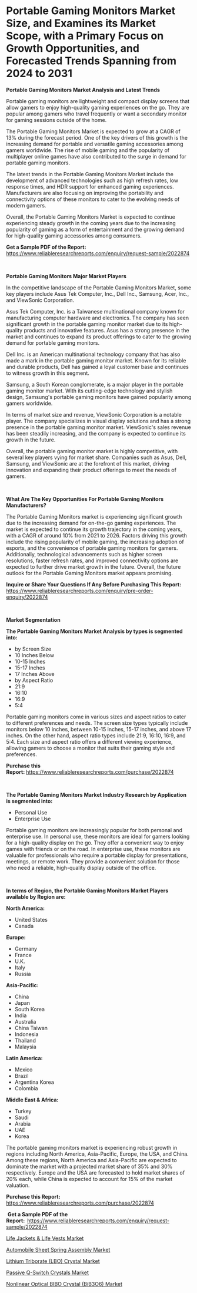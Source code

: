 <p><h1>Portable Gaming Monitors Market Size, and Examines its Market Scope, with a Primary Focus on Growth Opportunities, and Forecasted Trends Spanning from 2024 to 2031</h1></p><p><strong>Portable Gaming Monitors Market Analysis and Latest Trends</strong></p>
<p><p>Portable gaming monitors are lightweight and compact display screens that allow gamers to enjoy high-quality gaming experiences on the go. They are popular among gamers who travel frequently or want a secondary monitor for gaming sessions outside of the home.</p><p>The Portable Gaming Monitors Market is expected to grow at a CAGR of 13% during the forecast period. One of the key drivers of this growth is the increasing demand for portable and versatile gaming accessories among gamers worldwide. The rise of mobile gaming and the popularity of multiplayer online games have also contributed to the surge in demand for portable gaming monitors.</p><p>The latest trends in the Portable Gaming Monitors Market include the development of advanced technologies such as high refresh rates, low response times, and HDR support for enhanced gaming experiences. Manufacturers are also focusing on improving the portability and connectivity options of these monitors to cater to the evolving needs of modern gamers.</p><p>Overall, the Portable Gaming Monitors Market is expected to continue experiencing steady growth in the coming years due to the increasing popularity of gaming as a form of entertainment and the growing demand for high-quality gaming accessories among consumers.</p></p>
<p><strong>Get a Sample PDF of the Report:&nbsp;</strong> <a href="https://www.reliableresearchreports.com/enquiry/request-sample/2022874">https://www.reliableresearchreports.com/enquiry/request-sample/2022874</a></p>
<p>&nbsp;</p>
<p><strong>Portable Gaming Monitors Major Market Players</strong></p>
<p><p>In the competitive landscape of the Portable Gaming Monitors Market, some key players include Asus Tek Computer, Inc., Dell Inc., Samsung, Acer, Inc., and ViewSonic Corporation. </p><p>Asus Tek Computer, Inc. is a Taiwanese multinational company known for manufacturing computer hardware and electronics. The company has seen significant growth in the portable gaming monitor market due to its high-quality products and innovative features. Asus has a strong presence in the market and continues to expand its product offerings to cater to the growing demand for portable gaming monitors.</p><p>Dell Inc. is an American multinational technology company that has also made a mark in the portable gaming monitor market. Known for its reliable and durable products, Dell has gained a loyal customer base and continues to witness growth in this segment.</p><p>Samsung, a South Korean conglomerate, is a major player in the portable gaming monitor market. With its cutting-edge technology and stylish design, Samsung's portable gaming monitors have gained popularity among gamers worldwide.</p><p>In terms of market size and revenue, ViewSonic Corporation is a notable player. The company specializes in visual display solutions and has a strong presence in the portable gaming monitor market. ViewSonic's sales revenue has been steadily increasing, and the company is expected to continue its growth in the future.</p><p>Overall, the portable gaming monitor market is highly competitive, with several key players vying for market share. Companies such as Asus, Dell, Samsung, and ViewSonic are at the forefront of this market, driving innovation and expanding their product offerings to meet the needs of gamers.</p></p>
<p>&nbsp;</p>
<p><strong>What Are The Key Opportunities For Portable Gaming Monitors Manufacturers?</strong></p>
<p><p>The Portable Gaming Monitors market is experiencing significant growth due to the increasing demand for on-the-go gaming experiences. The market is expected to continue its growth trajectory in the coming years, with a CAGR of around 10% from 2021 to 2026. Factors driving this growth include the rising popularity of mobile gaming, the increasing adoption of esports, and the convenience of portable gaming monitors for gamers. Additionally, technological advancements such as higher screen resolutions, faster refresh rates, and improved connectivity options are expected to further drive market growth in the future. Overall, the future outlook for the Portable Gaming Monitors market appears promising.</p></p>
<p><strong>Inquire or Share Your Questions If Any Before Purchasing This Report:</strong> <a href="https://www.reliableresearchreports.com/enquiry/pre-order-enquiry/2022874">https://www.reliableresearchreports.com/enquiry/pre-order-enquiry/2022874</a></p>
<p>&nbsp;</p>
<p><strong>Market Segmentation</strong></p>
<p><strong>The Portable Gaming Monitors Market Analysis by types is segmented into:</strong></p>
<p><ul><li>by Screen Size</li><li>10 Inches Below</li><li>10-15 Inches</li><li>15-17 Inches</li><li>17 Inches Above</li><li>by Aspect Ratio</li><li>21:9</li><li>16:10</li><li>16:9</li><li>5:4</li></ul></p>
<p><p>Portable gaming monitors come in various sizes and aspect ratios to cater to different preferences and needs. The screen size types typically include monitors below 10 inches, between 10-15 inches, 15-17 inches, and above 17 inches. On the other hand, aspect ratio types include 21:9, 16:10, 16:9, and 5:4. Each size and aspect ratio offers a different viewing experience, allowing gamers to choose a monitor that suits their gaming style and preferences.</p></p>
<p><strong>Purchase this Report:&nbsp;</strong><a href="https://www.reliableresearchreports.com/purchase/2022874">https://www.reliableresearchreports.com/purchase/2022874</a></p>
<p>&nbsp;</p>
<p><strong>The Portable Gaming Monitors Market Industry Research by Application is segmented into:</strong></p>
<p><ul><li>Personal Use</li><li>Enterprise Use</li></ul></p>
<p><p>Portable gaming monitors are increasingly popular for both personal and enterprise use. In personal use, these monitors are ideal for gamers looking for a high-quality display on the go. They offer a convenient way to enjoy games with friends or on the road. In enterprise use, these monitors are valuable for professionals who require a portable display for presentations, meetings, or remote work. They provide a convenient solution for those who need a reliable, high-quality display outside of the office.</p></p>
<p>&nbsp;</p>
<p><strong>In terms of Region, the Portable Gaming Monitors Market Players available by Region are:</strong></p>
<p>
    <p> <strong> North America: </strong>
        <ul>
            <li>United States</li>
            <li>Canada</li>
        </ul>
        </p> 
    <p> <strong> Europe: </strong>
        <ul>
            <li>Germany</li>
            <li>France</li>
            <li>U.K.</li>
            <li>Italy</li>
            <li>Russia</li>
        </ul>
        </p> 
    <p> <strong> Asia-Pacific: </strong>
        <ul>
            <li>China</li>
            <li>Japan</li>
            <li>South Korea</li>
            <li>India</li>
            <li>Australia</li>
            <li>China Taiwan</li>
            <li>Indonesia</li>
            <li>Thailand</li>
            <li>Malaysia</li>
        </ul>
        </p> 
    <p> <strong> Latin America: </strong>
        <ul>
            <li>Mexico</li>
            <li>Brazil</li>
            <li>Argentina Korea</li>
            <li>Colombia</li>
        </ul>
        </p> 
    <p> <strong> Middle East & Africa: </strong>
        <ul>
            <li>Turkey</li>
            <li>Saudi</li>
            <li>Arabia</li>
            <li>UAE</li>
            <li>Korea</li>
        </ul>
    </p>
    </p>
<p><p>The portable gaming monitors market is experiencing robust growth in regions including North America, Asia-Pacific, Europe, the USA, and China. Among these regions, North America and Asia-Pacific are expected to dominate the market with a projected market share of 35% and 30% respectively. Europe and the USA are forecasted to hold market shares of 20% each, while China is expected to account for 15% of the market valuation.</p></p>
<p><strong>Purchase this Report: </strong><a href="https://www.reliableresearchreports.com/purchase/2022874">https://www.reliableresearchreports.com/purchase/2022874</a></p>
<p>&nbsp;<strong>Get a Sample PDF of the Report:&nbsp;&nbsp;</strong><a href="https://www.reliableresearchreports.com/enquiry/request-sample/2022874">https://www.reliableresearchreports.com/enquiry/request-sample/2022874</a></p>
<p><strong></strong></p>
<p><p><a href="https://view.publitas.com/reportprime-1/life-jackets-life-vests-market-size-market-trends-and-growth-outlook-forecasted-for-period-from-2024-to-2031/">Life Jackets & Life Vests Market</a></p><p><a href="https://view.publitas.com/reportprime-1/automobile-sheet-spring-assembly-market-share-market-new-trends-analysis-report-by-type-by-application-by-end-use-by-region-and-segment-forecasts-2024-2031/">Automobile Sheet Spring Assembly Market</a></p><p><a href="https://chivalrous-flock-a86.notion.site/Lithium-Triborate-LBO-Crystal-Market-Centers-on-Aspects-such-as-Market-Growth-Market-Share-Marke-1998061f4aef44c9accd73b2be6d067c">Lithium Triborate (LBO) Crystal Market</a></p><p><a href="https://angry-finch-aaf.notion.site/Passive-Q-Switch-Crystals-Market-Research-Report-Reveals-The-Latest-Trends-And-Opportunities-of-this-a03de39ffcd44057a94197497fc0ca51">Passive Q-Switch Crystals Market</a></p><p><a href="https://faithful-glue-af3.notion.site/Nonlinear-Optical-BIBO-Crystal-BiB3O6-Market-Size-and-Growth-Market-Segmentation-Regional-and-Co-776da1709b7f4d6d85f0df1f2faa4109">Nonlinear Optical BIBO Crystal (BiB3O6) Market</a></p></p>